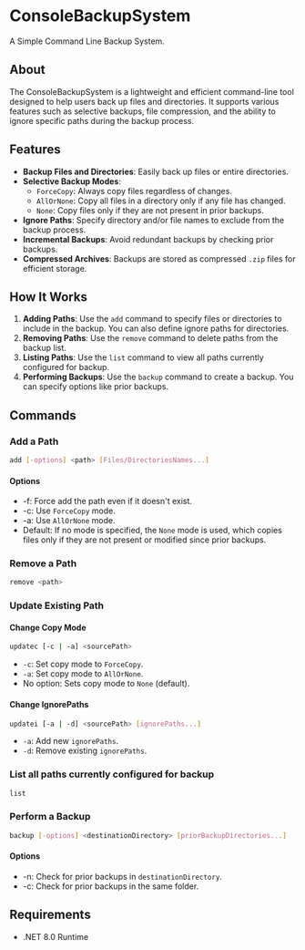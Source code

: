 # ConsoleBackupSystem

A Simple Command Line Backup System.

## About

The ConsoleBackupSystem is a lightweight and efficient command-line tool designed to help users back up files and directories. It supports various features such as selective backups, file compression, and the ability to ignore specific paths during the backup process.

## Features

- **Backup Files and Directories**: Easily back up files or entire directories.
- **Selective Backup Modes**:
  - `ForceCopy`: Always copy files regardless of changes.
  - `AllOrNone`: Copy all files in a directory only if any file has changed.
  - `None`: Copy files only if they are not present in prior backups.
- **Ignore Paths**: Specify directory and/or file names to exclude from the backup process.
- **Incremental Backups**: Avoid redundant backups by checking prior backups.
- **Compressed Archives**: Backups are stored as compressed `.zip` files for efficient storage.

## How It Works

1. **Adding Paths**: Use the `add` command to specify files or directories to include in the backup. You can also define ignore paths for directories.
2. **Removing Paths**: Use the `remove` command to delete paths from the backup list.
3. **Listing Paths**: Use the `list` command to view all paths currently configured for backup.
4. **Performing Backups**: Use the `backup` command to create a backup. You can specify options like prior backups.

## Commands

### Add a Path
```bash 
add [-options] <path> [Files/DirectoriesNames...]
```
#### Options
- -f: Force add the path even if it doesn't exist.
- -c: Use `ForceCopy` mode.
- -a: Use `AllOrNone` mode.
- Default: If no mode is specified, the `None` mode is used, which copies files only if they are not present or modified since prior backups.

### Remove a Path
```bash 
remove <path>
```

### Update Existing Path
#### Change Copy Mode
```bash
updatec [-c | -a] <sourcePath>
```
- `-c`: Set copy mode to `ForceCopy`.
- `-a`: Set copy mode to `AllOrNone`.
- No option: Sets copy mode to `None` (default).

#### Change IgnorePaths
```bash
updatei [-a | -d] <sourcePath> [ignorePaths...] 
```
- `-a`: Add new `ignorePaths`.
- `-d`: Remove existing `ignorePaths`.

### List all paths currently configured for backup
```bash 
list
```

### Perform a Backup
```bash 
backup [-options] <destinationDirectory> [priorBackupDirectories...]
```
#### Options
- -n: Check for prior backups in `destinationDirectory`.
- -c: Check for prior backups in the same folder.

## Requirements
- .NET 8.0 Runtime
